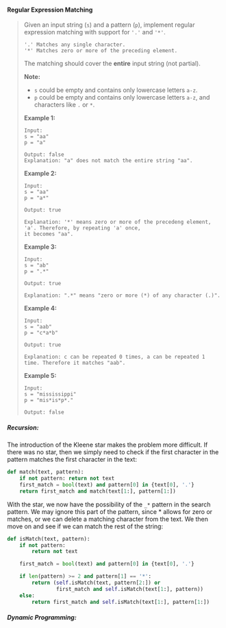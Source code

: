 #### Regular Expression Matching

> Given an input string \(`s`\) and a pattern \(`p`\), implement regular expression matching with support for `'.'` and `'*'`.
>
> ```
> '.' Matches any single character.
> '*' Matches zero or more of the preceding element.
> ```
>
> The matching should cover the **entire** input string \(not partial\).
>
> **Note:**
>
> * `s` could be empty and contains only lowercase letters `a-z`.
> * `p` could be empty and contains only lowercase letters `a-z`, and characters like `.` or `*`.
>
> **Example 1:**
>
> ```
> Input:
> s = "aa"
> p = "a"
>
> Output: false
> Explanation: "a" does not match the entire string "aa".
> ```
>
> **Example 2:**
>
> ```
> Input:
> s = "aa"
> p = "a*"
>
> Output: true
>
> Explanation: '*' means zero or more of the precedeng element, 'a'. Therefore, by repeating 'a' once, 
> it becomes "aa".
> ```
>
> **Example 3:**
>
> ```
> Input:
> s = "ab"
> p = ".*"
>
> Output: true
>
> Explanation: ".*" means "zero or more (*) of any character (.)".
> ```
>
> **Example 4:**
>
> ```
> Input:
> s = "aab"
> p = "c*a*b"
>
> Output: true
>
> Explanation: c can be repeated 0 times, a can be repeated 1 time. Therefore it matches "aab".
> ```
>
> **Example 5:**
>
> ```
> Input:
> s = "mississippi"
> p = "mis*is*p*."
>
> Output: false
> ```

##### Recursion:

The introduction of the Kleene star makes the problem more difficult. If there was no star, then we simply need to check if the first character in the pattern matches the first character in the text:

```py
def match(text, pattern):
    if not pattern: return not text
    first_match = bool(text) and pattern[0] in {text[0], '.'}
    return first_match and match(text[1:], pattern[1:])
```

With the star, we now have the possibility of the  `_*` pattern in the search pattern.  We may ignore this part of the pattern, since \* allows for zero or matches, or we can delete a matching character from the text. We then move on and see if we can match the rest of the string:

```py
def isMatch(text, pattern):
    if not pattern:
        return not text

    first_match = bool(text) and pattern[0] in {text[0], '.'}

    if len(pattern) >= 2 and pattern[1] == '*':
        return (self.isMatch(text, pattern[2:]) or
                first_match and self.isMatch(text[1:], pattern))
    else:
        return first_match and self.isMatch(text[1:], pattern[1:])
```

##### Dynamic Programming:



